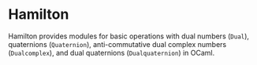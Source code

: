 # Hamilton

Hamilton provides modules for basic operations with dual numbers (``Dual``), quaternions (``Quaternion``), anti-commutative dual complex numbers (``Dualcomplex``), and dual quaternions (``Dualquaternion``) in OCaml.
